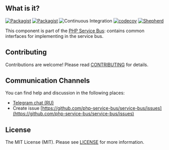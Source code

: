 ## What is it?

[![Packagist](https://img.shields.io/packagist/v/php-service-bus/message-serializer.svg)](https://packagist.org/packages/php-service-bus/message-serializer)
[![Packagist](https://img.shields.io/packagist/dt/php-service-bus/message-serializer.svg)](https://packagist.org/packages/php-service-bus/message-serializer)
![Continuous Integration](https://github.com/php-service-bus/message-serializer/workflows/Continuous%20Integration/badge.svg)
[![codecov](https://codecov.io/gh/php-service-bus/message-serializer/branch/v4.2/graph/badge.svg?token=0bKwdiuo0S)](https://codecov.io/gh/php-service-bus/message-serializer)
[![Shepherd](https://shepherd.dev/github/php-service-bus/message-serializer/coverage.svg)](https://shepherd.dev/github/php-service-bus/message-serializer)

This component is part of the [PHP Service Bus](https://github.com/php-service-bus/service-bus): contains common interfaces for implementing in the service bus.

## Contributing
Contributions are welcome! Please read [CONTRIBUTING](.github/CONTRIBUTING.md) for details.

## Communication Channels
You can find help and discussion in the following places:
* [Telegram chat (RU)](https://t.me/php_service_bus)
* Create issue [https://github.com/php-service-bus/service-bus/issues](https://github.com/php-service-bus/service-bus/issues)

## License

The MIT License (MIT). Please see [LICENSE](LICENSE.md) for more information.

